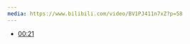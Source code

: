 ```yaml
---
media: https://www.bilibili.com/video/BV1PJ411n7xZ?p=58
---
```


- [00:21](https://www.bilibili.com/video/BV1PJ411n7xZ?p=58&t=21.215846#t=21.22) 
